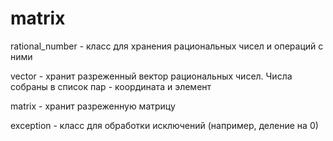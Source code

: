 # matrix
rational_number - класс для хранения рациональных чисел и операций с ними

vector - хранит разреженный вектор рациональных чисел. Числа собраны в список пар - координата и элемент

matrix - хранит разреженную матрицу

exception - класс для обработки исключений (например, деление на 0)
